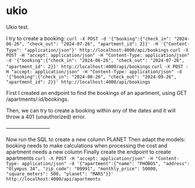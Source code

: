 # ukio
Ukio test.

I try to create a booking:
```curl -X POST -d '{"booking":{"check_in": "2024-06-26", "check_out": "2024-07-26", "apartment_id": 2}}' -H '{"Content-Type": "application/json"}' http://localhost:4000/api/bookings```
```curl -X POST -H "accept: application/json" -H "Content-Type: application/json" -d '{"booking":{"check_in": "2024-06-26", "check_out": "2024-07-26", "apartment_id": 2}}' http://localhost:4000/api/bookings```
```curl -X POST -H "accept: application/json" -H "Content-Type: application/json" -d '{"booking":{"check_in": "2024-08-26", "check_out": "2024-09-26", "apartment_id": 2}}' http://localhost:4000/api/bookings```

First I created an endpoint to find the bookings of an apartment, using GET /apartments/:id/bookings.

Then, we can try to create a booking within any of the dates and it will throw a 401 (unauthorized) error.

–––––––––––––––––

Now run the SQL to create a new column PLANET
Then adapt the models: booking needs to make calculations when processing the cost and apartment needs a new column
Finally create the endpoint to create apartments
```curl -X POST -H "accept: application/json" -H "Content-Type: application/json" -d '{"apartment":{"name": "PHOBOS", "address": "Olympus 34", "zip_code": "09991", "monthly_price": 50000, "square_meters": 500, "planet": "MARS"}}' http://localhost:4000/api/apartments```

